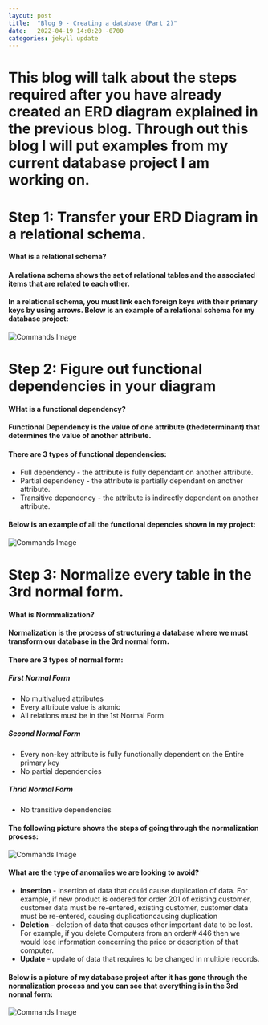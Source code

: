 ```yaml
---
layout: post
title:  "Blog 9 - Creating a database (Part 2)"
date:   2022-04-19 14:0:20 -0700
categories: jekyll update
---
```


# **This blog will talk about the steps required after you have already created an ERD diagram explained in the previous blog. Through out this blog I will put examples from my current database project I am working on.**

# **Step 1: Transfer your ERD Diagram in a relational schema.**

#### **What is a relational schema?**
#### A relationa schema shows the set of relational tables and the associated items that are related to each other.

#### In a relational schema, you must link each foreign keys with their primary keys by using arrows. Below is an example of a relational schema for my database project:

![Commands Image](https://topramanc.github.io/Images/relationalschema.png)

# **Step 2: Figure out functional dependencies in your diagram**

#### **WHat is a functional dependency?**
#### __Functional__ __Dependency__ is the value of one attribute (thedeterminant) that determines the value of another attribute.

#### **There are 3 types of functional dependencies:**
* Full dependency - the attribute is fully dependant on another attribute.
* Partial dependency - the attribute is partially dependant on another attribute.
* Transitive dependency - the attribute is indirectly dependant on another attribute.

#### Below is an example of all the functional depencies shown in my project:  
![Commands Image](https://topramanc.github.io/Images/dependency.png)

# **Step 3: Normalize every table in the 3rd normal form.**

#### **What is Normmalization?**
#### Normalization is the process of structuring a database where we must transform our database in the 3rd normal form.

#### **There are 3 types of normal form:**
##### **First Normal Form**
* No multivalued attributes
* Every attribute value is atomic
* All relations must be in the 1st Normal Form

##### **Second Normal Form**
* Every non-key attribute is fully functionally dependent on the Entire primary key
* No partial dependencies

##### **Thrid Normal Form**
* No transitive dependencies

#### **The following picture shows the steps of going through the normalization process:**
![Commands Image](https://topramanc.github.io/Images/steps.png)


#### **What are the type of anomalies we are looking to avoid?**
* __Insertion__ - insertion of data that could cause duplication of data. For example, if new product is ordered for order 201 of existing customer, customer data must be re-entered, existing customer, customer data must be re-entered, causing duplicationcausing duplication
* __Deletion__ - deletion of data that causes other important data to be lost. For example, if you delete Computers from an order# 446 then we would lose information concerning the price or description of that computer.
* __Update__ - update of data that requires to be changed in multiple records.

#### **Below is a picture of my database project after it has gone through the normalization process and you can see that everything is in the 3rd normal form:**
![Commands Image](https://topramanc.github.io/Images/normalization.png)